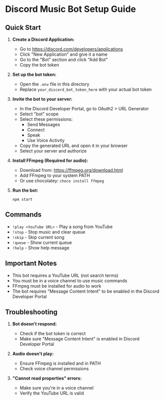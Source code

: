 # Discord Music Bot Setup Guide

## Quick Start

1. **Create a Discord Application:**

   - Go to https://discord.com/developers/applications
   - Click "New Application" and give it a name
   - Go to the "Bot" section and click "Add Bot"
   - Copy the bot token

2. **Set up the bot token:**

   - Open the `.env` file in this directory
   - Replace `your_discord_bot_token_here` with your actual bot token

3. **Invite the bot to your server:**

   - In the Discord Developer Portal, go to OAuth2 > URL Generator
   - Select "bot" scope
   - Select these permissions:
     - Send Messages
     - Connect
     - Speak
     - Use Voice Activity
   - Copy the generated URL and open it in your browser
   - Select your server and authorize

4. **Install FFmpeg (Required for audio):**

   - Download from: https://ffmpeg.org/download.html
   - Add FFmpeg to your system PATH
   - Or use chocolatey: `choco install ffmpeg`

5. **Run the bot:**
   ```
   npm start
   ```

## Commands

- `!play <YouTube URL>` - Play a song from YouTube
- `!stop` - Stop music and clear queue
- `!skip` - Skip current song
- `!queue` - Show current queue
- `!help` - Show help message

## Important Notes

- This bot requires a YouTube URL (not search terms)
- You must be in a voice channel to use music commands
- FFmpeg must be installed for audio to work
- The bot requires "Message Content Intent" to be enabled in the Discord Developer Portal

## Troubleshooting

1. **Bot doesn't respond:**

   - Check if the bot token is correct
   - Make sure "Message Content Intent" is enabled in Discord Developer Portal

2. **Audio doesn't play:**

   - Ensure FFmpeg is installed and in PATH
   - Check voice channel permissions

3. **"Cannot read properties" errors:**
   - Make sure you're in a voice channel
   - Verify the YouTube URL is valid
